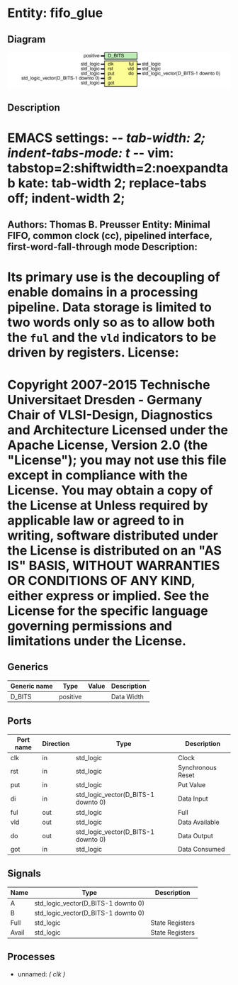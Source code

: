 # Entity: fifo_glue
## Diagram
![Diagram](fifo_glue.svg "Diagram")
## Description
EMACS settings: -*-  tab-width: 2; indent-tabs-mode: t -*-
vim: tabstop=2:shiftwidth=2:noexpandtab
kate: tab-width 2; replace-tabs off; indent-width 2;
=============================================================================
Authors:					Thomas B. Preusser
Entity:					Minimal FIFO, common clock (cc), pipelined interface, first-word-fall-through mode
Description:
-------------------------------------
Its primary use is the decoupling of enable domains in a processing
pipeline. Data storage is limited to two words only so as to allow both
the ``ful``  and the ``vld`` indicators to be driven by registers.
License:
=============================================================================
Copyright 2007-2015 Technische Universitaet Dresden - Germany
                    Chair of VLSI-Design, Diagnostics and Architecture
Licensed under the Apache License, Version 2.0 (the "License");
you may not use this file except in compliance with the License.
You may obtain a copy of the License at
Unless required by applicable law or agreed to in writing, software
distributed under the License is distributed on an "AS IS" BASIS,
WITHOUT WARRANTIES OR CONDITIONS OF ANY KIND, either express or implied.
See the License for the specific language governing permissions and
limitations under the License.
=============================================================================
## Generics
| Generic name | Type     | Value | Description |
| ------------ | -------- | ----- | ----------- |
| D_BITS       | positive |       | Data Width  |
## Ports
| Port name | Direction | Type                                | Description       |
| --------- | --------- | ----------------------------------- | ----------------- |
| clk       | in        | std_logic                           | Clock             |
| rst       | in        | std_logic                           | Synchronous Reset |
| put       | in        | std_logic                           | Put Value         |
| di        | in        | std_logic_vector(D_BITS-1 downto 0) | Data Input        |
| ful       | out       | std_logic                           | Full              |
| vld       | out       | std_logic                           | Data Available    |
| do        | out       | std_logic_vector(D_BITS-1 downto 0) | Data Output       |
| got       | in        | std_logic                           | Data Consumed     |
## Signals
| Name   | Type                                | Description     |
| ------ | ----------------------------------- | --------------- |
| A      | std_logic_vector(D_BITS-1 downto 0) |                 |
|  B     | std_logic_vector(D_BITS-1 downto 0) |                 |
| Full   | std_logic                           | State Registers |
|  Avail | std_logic                           | State Registers |
## Processes
- unnamed: _( clk )_

